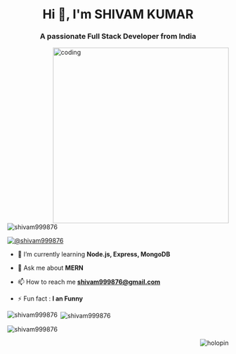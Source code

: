 <h1 align="center">Hi 👋, I'm SHIVAM KUMAR</h1>
<h3 align="center">A passionate Full Stack Developer from India</h3>

<img align="right" alt="coding" width="400" src="https://user-images.githubusercontent.com/55389276/140866485-8fb1c876-9a8f-4d6a-98dc-08c4981eaf70.gif">
<p align="left"> <img src="https://komarev.com/ghpvc/?username=shivam999876&label=Profile%20views&color=0e75b6&style=flat" alt="shivam999876" /> </p>


<p align="left"> <a href="https://twitter.com/@shivam999876" target="blank"><img src="https://img.shields.io/twitter/follow/@shivam999876?logo=twitter&style=for-the-badge" alt="@shivam999876" /></a> </p>

- 🌱 I’m currently learning **Node.js, Express, MongoDB**

- 💬 Ask me about **MERN**

- 📫 How to reach me **shivam999876@gmail.com**

- ⚡ Fun fact : **I an Funny**

<p><img align="left" src="https://github-readme-stats.vercel.app/api/top-langs?username=shivam999876&show_icons=true&locale=en&layout=compact" alt="shivam999876" /></p>

<p>&nbsp;<img align="center" src="https://github-readme-stats.vercel.app/api?username=shivam999876&show_icons=true&locale=en" alt="shivam999876" /></p>

<p><img align="center" src="https://github-readme-streak-stats.herokuapp.com/?user=shivam999876&" alt="shivam999876" /></p>
<img align="right" alt="holopin" src="https://holopin.me/shivam999876">
